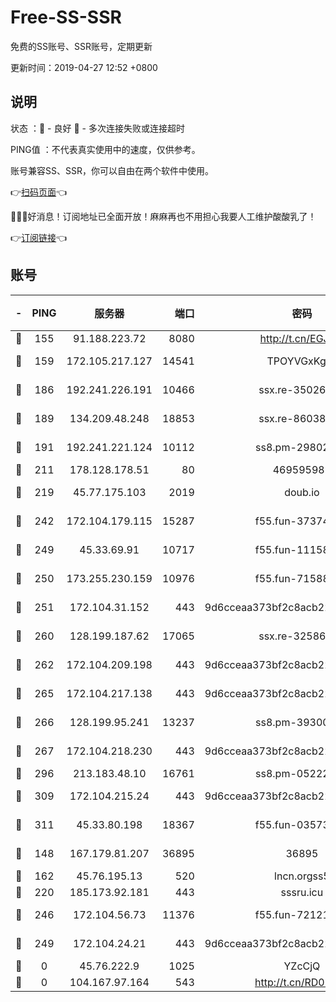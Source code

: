 # Free-SS-SSR

免费的SS账号、SSR账号，定期更新

更新时间：2019-04-27 12:52 +0800

## 说明

状态     ：🙂 - 良好 🙁 - 多次连接失败或连接超时

PING值   ：不代表真实使用中的速度，仅供参考。

账号兼容SS、SSR，你可以自由在两个软件中使用。

👉[扫码页面](https://liesauer.github.io/Free-SS-SSR/)👈

🎉🎉🎉好消息！订阅地址已全面开放！麻麻再也不用担心我要人工维护酸酸乳了！

👉[订阅链接](https://www.liesauer.net/yogurt/subscribe?ACCESS_TOKEN=DAYxR3mMaZAsaqUb)👈

## 账号

|-|PING|服务器|端口|密码|加密方式|区域|
|:----:|:----:|:-----:|-----:|:----:|:----:|:----:|
|🙂|155|91.188.223.72|8080|http://t.cn/EGJIyrl|rc4-md5|RU|
|🙂|159|172.105.217.127|14541|TPOYVGxKglpi|aes-256-cfb|JP|
|🙂|186|192.241.226.191|10466|ssx.re-35026033|aes-256-cfb|US|
|🙂|189|134.209.48.248|18853|ssx.re-86038973|aes-256-cfb|US|
|🙂|191|192.241.221.124|10112|ss8.pm-29802599|aes-256-cfb|US|
|🙂|211|178.128.178.51|80|469595985|chacha20|US|
|🙂|219|45.77.175.103|2019|doub.io|aes-128-ctr|SG|
|🙂|242|172.104.179.115|15287|f55.fun-37374553|aes-256-cfb|SG|
|🙂|249|45.33.69.91|10717|f55.fun-11158314|aes-256-cfb|US|
|🙂|250|173.255.230.159|10976|f55.fun-71588324|aes-256-cfb|US|
|🙂|251|172.104.31.152|443|9d6cceaa373bf2c8acb22e60b6a58be6|aes-256-cfb|US|
|🙂|260|128.199.187.62|17065|ssx.re-32586020|aes-256-cfb|SG|
|🙂|262|172.104.209.198|443|9d6cceaa373bf2c8acb22e60b6a58be6|aes-256-cfb|US|
|🙂|265|172.104.217.138|443|9d6cceaa373bf2c8acb22e60b6a58be6|aes-256-cfb|US|
|🙂|266|128.199.95.241|13237|ss8.pm-39300610|aes-256-cfb|SG|
|🙂|267|172.104.218.230|443|9d6cceaa373bf2c8acb22e60b6a58be6|aes-256-cfb|US|
|🙂|296|213.183.48.10|16761|ss8.pm-05222807|rc4-md5|RU|
|🙂|309|172.104.215.24|443|9d6cceaa373bf2c8acb22e60b6a58be6|aes-256-cfb|US|
|🙂|311|45.33.80.198|18367|f55.fun-03573008|aes-256-cfb|US|
|🙂|148|167.179.81.207|36895|36895|aes-256-cfb|JP|
|🙂|162|45.76.195.13|520|lncn.orgss5|rc4|JP|
|🙂|220|185.173.92.181|443|sssru.icu|rc4-md5|RU|
|🙂|246|172.104.56.73|11376|f55.fun-72121138|aes-256-cfb|SG|
|🙂|249|172.104.24.21|443|9d6cceaa373bf2c8acb22e60b6a58be6|aes-256-cfb|US|
|🙁|0|45.76.222.9|1025|YZcCjQ|rc4-md5|JP|
|🙁|0|104.167.97.164|543|http://t.cn/RD0D7sx|rc4-md5|CA|
